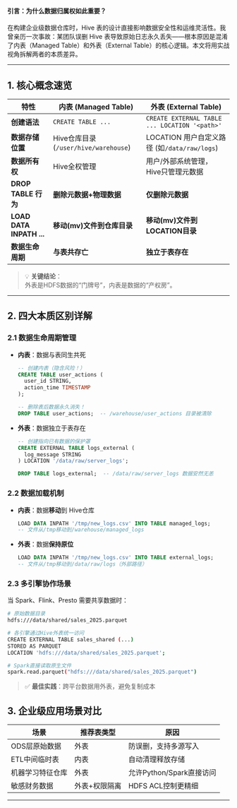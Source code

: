 #### 引言：为什么数据归属权如此重要？

在构建企业级数据仓库时，Hive 表的设计直接影响数据安全性和运维灵活性。我曾亲历一次事故：某团队误删 Hive 表导致原始日志永久丢失——根本原因是混淆了内表（Managed Table）和外表（External Table）的核心逻辑。本文将用实战视角拆解两者的本质差异。

---

## 1. 核心概念速览

| **特性**         | **内表 (Managed Table)**      | **外表 (External Table)**       |
|------------------|------------------------------|--------------------------------|
| **创建语法**      | `CREATE TABLE ...`           | `CREATE EXTERNAL TABLE ... LOCATION '<path>'` |
| **数据存储位置**  | Hive仓库目录 (`/user/hive/warehouse`) | LOCATION 用户自定义路径 (如`/data/raw/logs`) |
| **数据所有权**    | Hive全权管理                 | 用户/外部系统管理，Hive只管理元数据  |
| **DROP TABLE 行为** | **删除元数据+物理数据**      | **仅删除元数据**               |
| **LOAD DATA INPATH ...** | **移动(mv)文件到仓库目录** | **移动(mv)文件到LOCATION目录** |
| **数据生命周期** |	**与表共存亡**	| **独立于表存在** |

> 💡 **关键结论**：  
> 外表是HDFS数据的“门牌号”，内表是数据的“产权房”。

---

## 2. 四大本质区别详解

### 2.1 数据生命周期管理

- **内表**：数据与表同生共死  
  ```sql
  -- 创建内表（隐含风险！）
  CREATE TABLE user_actions (
    user_id STRING,
    action_time TIMESTAMP
  );

  -- 删除表后数据永久消失！
  DROP TABLE user_actions;  -- /warehouse/user_actions 目录被清除
  ```
- **外表**：数据独立于表存在  
  ```sql
  -- 创建指向已有数据的保护罩
  CREATE EXTERNAL TABLE logs_external (
    log_message STRING
  ) LOCATION '/data/raw/server_logs';

  DROP TABLE logs_external;  -- /data/raw/server_logs 数据安然无恙
  ```

### 2.2 数据加载机制

- **内表**：数据**移动**到 Hive仓库  
  ```sql
  LOAD DATA INPATH '/tmp/new_logs.csv' INTO TABLE managed_logs;
  -- 文件从/tmp移动到/warehouse/managed_logs
  ```
- **外表**：数据**保持原位**  
  ```sql
  LOAD DATA INPATH '/tmp/new_logs.csv' INTO TABLE external_logs;
  -- 文件从/tmp移动到/data/raw/logs（外部路径）
  ```

### 2.3 多引擎协作场景

当 Spark、Flink、Presto 需要共享数据时：  
```bash
# 原始数据目录
hdfs:///data/shared/sales_2025.parquet

# 各引擎通过Hive外表统一访问
CREATE EXTERNAL TABLE sales_shared (...)
STORED AS PARQUET
LOCATION 'hdfs:///data/shared/sales_2025.parquet';

# Spark直接读取原生文件
spark.read.parquet("hdfs:///data/shared/sales_2025.parquet")
```
> ✅ **最佳实践**：跨平台数据用外表，避免复制成本

## 3. 企业级应用场景对比
| **场景**                | **推荐表类型** | **原因**                     |
|------------------------|---------------|-----------------------------|
| ODS层原始数据           | 外表          | 防误删，支持多源写入          |
| ETL中间临时表           | 内表          | 自动清理释放存储              |
| 机器学习特征仓库        | 外表          | 允许Python/Spark直接访问      |
| 敏感财务数据            | 外表+权限隔离 | HDFS ACL控制更精细           |

---
